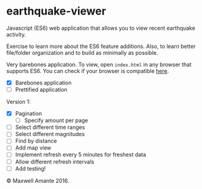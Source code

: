 # earthquake-viewer
Javascript (ES6) web application that allows you to view recent earthquake activity.

Exercise to learn more about the ES6 feature additions. Also, to learn better
file/folder organization and to build as minimally as possible.

Very barebones application. To view, open `index.html` in any browser that
supports ES6. You can check if your browser is compatible [here](https://kangax.github.io/compat-table/es6/).

- [x] Barebones application
- [ ] Prettified application

Version 1:
- [x] Pagination
  - [ ] Specify amount per page
- [ ] Select different time ranges
- [ ] Select different magnitudes
- [ ] Find by distance
- [ ] Add map view
- [ ] Implement refresh every 5 minutes for freshest data
- [ ] Allow different refresh intervals
- [ ] Add testing!

&copy; Maxwell Amante 2016.
